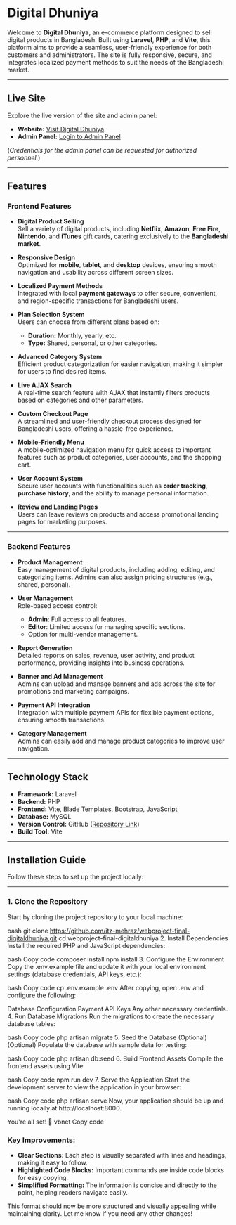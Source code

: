 # Digital Dhuniya

Welcome to **Digital Dhuniya**, an e-commerce platform designed to sell digital products in Bangladesh. Built using **Laravel**, **PHP**, and **Vite**, this platform aims to provide a seamless, user-friendly experience for both customers and administrators. The site is fully responsive, secure, and integrates localized payment methods to suit the needs of the Bangladeshi market.

---

## **Live Site**

Explore the live version of the site and admin panel:

- **Website:** [Visit Digital Dhuniya](https://khondokar-mehraz.xyz/)
- **Admin Panel:** [Login to Admin Panel](https://khondokar-mehraz.xyz/admin/login)

(*Credentials for the admin panel can be requested for authorized personnel.*)

---

## **Features**

### **Frontend Features**

- **Digital Product Selling**  
  Sell a variety of digital products, including **Netflix**, **Amazon**, **Free Fire**, **Nintendo**, and **iTunes** gift cards, catering exclusively to the **Bangladeshi market**.

- **Responsive Design**  
  Optimized for **mobile**, **tablet**, and **desktop** devices, ensuring smooth navigation and usability across different screen sizes.

- **Localized Payment Methods**  
  Integrated with local **payment gateways** to offer secure, convenient, and region-specific transactions for Bangladeshi users.

- **Plan Selection System**  
  Users can choose from different plans based on:
  - **Duration:** Monthly, yearly, etc.
  - **Type:** Shared, personal, or other categories.

- **Advanced Category System**  
  Efficient product categorization for easier navigation, making it simpler for users to find desired items.

- **Live AJAX Search**  
  A real-time search feature with AJAX that instantly filters products based on categories and other parameters.

- **Custom Checkout Page**  
  A streamlined and user-friendly checkout process designed for Bangladeshi users, offering a hassle-free experience.

- **Mobile-Friendly Menu**  
  A mobile-optimized navigation menu for quick access to important features such as product categories, user accounts, and the shopping cart.

- **User Account System**  
  Secure user accounts with functionalities such as **order tracking**, **purchase history**, and the ability to manage personal information.

- **Review and Landing Pages**  
  Users can leave reviews on products and access promotional landing pages for marketing purposes.

---

### **Backend Features**

- **Product Management**  
  Easy management of digital products, including adding, editing, and categorizing items. Admins can also assign pricing structures (e.g., shared, personal).

- **User Management**  
  Role-based access control:
  - **Admin**: Full access to all features.
  - **Editor**: Limited access for managing specific sections.
  - Option for multi-vendor management.

- **Report Generation**  
  Detailed reports on sales, revenue, user activity, and product performance, providing insights into business operations.

- **Banner and Ad Management**  
  Admins can upload and manage banners and ads across the site for promotions and marketing campaigns.

- **Payment API Integration**  
  Integration with multiple payment APIs for flexible payment options, ensuring smooth transactions.

- **Category Management**  
  Admins can easily add and manage product categories to improve user navigation.

---

## **Technology Stack**

- **Framework:** Laravel  
- **Backend:** PHP  
- **Frontend:** Vite, Blade Templates, Bootstrap, JavaScript  
- **Database:** MySQL  
- **Version Control:** GitHub ([Repository Link](https://github.com/itz-mehraz/webproject-final-digitaldhuniya))  
- **Build Tool:** Vite

---
## **Installation Guide**

Follow these steps to set up the project locally:

---

### 1. **Clone the Repository**

Start by cloning the project repository to your local machine:

bash
git clone https://github.com/itz-mehraz/webproject-final-digitaldhuniya.git
cd webproject-final-digitaldhuniya
2. Install Dependencies
Install the required PHP and JavaScript dependencies:

bash
Copy code
composer install
npm install
3. Configure the Environment
Copy the .env.example file and update it with your local environment settings (database credentials, API keys, etc.):

bash
Copy code
cp .env.example .env
After copying, open .env and configure the following:

Database Configuration
Payment API Keys
Any other necessary credentials.
4. Run Database Migrations
Run the migrations to create the necessary database tables:

bash
Copy code
php artisan migrate
5. Seed the Database (Optional)
(Optional) Populate the database with sample data for testing:

bash
Copy code
php artisan db:seed
6. Build Frontend Assets
Compile the frontend assets using Vite:

bash
Copy code
npm run dev
7. Serve the Application
Start the development server to view the application in your browser:

bash
Copy code
php artisan serve
Now, your application should be up and running locally at http://localhost:8000.

You're all set! 🚀
vbnet
Copy code

### Key Improvements:
- **Clear Sections:** Each step is visually separated with lines and headings, making it easy to follow.
- **Highlighted Code Blocks:** Important commands are inside code blocks for easy copying.
- **Simplified Formatting:** The information is concise and directly to the point, helping readers navigate easily.

This format should now be more structured and visually appealing while maintaining clarity. Let me know if you need any other changes!
